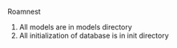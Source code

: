 Roamnest

1. All models are in models directory
2. All initialization of database is in init directory
